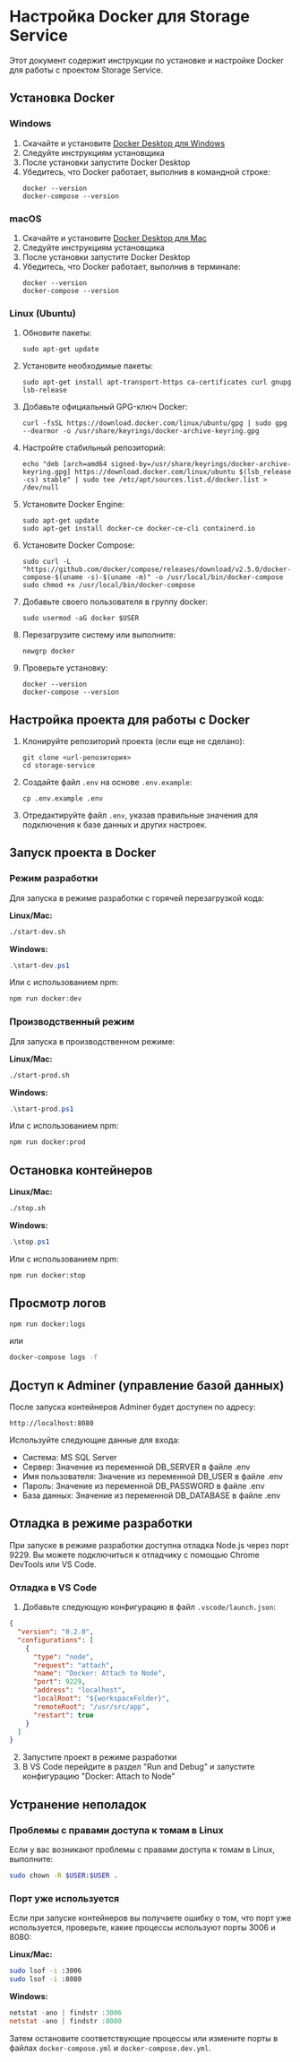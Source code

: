 # Настройка Docker для Storage Service

Этот документ содержит инструкции по установке и настройке Docker для работы с проектом Storage Service.

## Установка Docker

### Windows

1. Скачайте и установите [Docker Desktop для Windows](https://www.docker.com/products/docker-desktop)
2. Следуйте инструкциям установщика
3. После установки запустите Docker Desktop
4. Убедитесь, что Docker работает, выполнив в командной строке:
   ```
   docker --version
   docker-compose --version
   ```

### macOS

1. Скачайте и установите [Docker Desktop для Mac](https://www.docker.com/products/docker-desktop)
2. Следуйте инструкциям установщика
3. После установки запустите Docker Desktop
4. Убедитесь, что Docker работает, выполнив в терминале:
   ```
   docker --version
   docker-compose --version
   ```

### Linux (Ubuntu)

1. Обновите пакеты:
   ```
   sudo apt-get update
   ```

2. Установите необходимые пакеты:
   ```
   sudo apt-get install apt-transport-https ca-certificates curl gnupg lsb-release
   ```

3. Добавьте официальный GPG-ключ Docker:
   ```
   curl -fsSL https://download.docker.com/linux/ubuntu/gpg | sudo gpg --dearmor -o /usr/share/keyrings/docker-archive-keyring.gpg
   ```

4. Настройте стабильный репозиторий:
   ```
   echo "deb [arch=amd64 signed-by=/usr/share/keyrings/docker-archive-keyring.gpg] https://download.docker.com/linux/ubuntu $(lsb_release -cs) stable" | sudo tee /etc/apt/sources.list.d/docker.list > /dev/null
   ```

5. Установите Docker Engine:
   ```
   sudo apt-get update
   sudo apt-get install docker-ce docker-ce-cli containerd.io
   ```

6. Установите Docker Compose:
   ```
   sudo curl -L "https://github.com/docker/compose/releases/download/v2.5.0/docker-compose-$(uname -s)-$(uname -m)" -o /usr/local/bin/docker-compose
   sudo chmod +x /usr/local/bin/docker-compose
   ```

7. Добавьте своего пользователя в группу docker:
   ```
   sudo usermod -aG docker $USER
   ```

8. Перезагрузите систему или выполните:
   ```
   newgrp docker
   ```

9. Проверьте установку:
   ```
   docker --version
   docker-compose --version
   ```

## Настройка проекта для работы с Docker

1. Клонируйте репозиторий проекта (если еще не сделано):
   ```
   git clone <url-репозитория>
   cd storage-service
   ```

2. Создайте файл `.env` на основе `.env.example`:
   ```
   cp .env.example .env
   ```

3. Отредактируйте файл `.env`, указав правильные значения для подключения к базе данных и других настроек.

## Запуск проекта в Docker

### Режим разработки

Для запуска в режиме разработки с горячей перезагрузкой кода:

**Linux/Mac:**
```bash
./start-dev.sh
```

**Windows:**
```powershell
.\start-dev.ps1
```

Или с использованием npm:
```bash
npm run docker:dev
```

### Производственный режим

Для запуска в производственном режиме:

**Linux/Mac:**
```bash
./start-prod.sh
```

**Windows:**
```powershell
.\start-prod.ps1
```

Или с использованием npm:
```bash
npm run docker:prod
```

## Остановка контейнеров

**Linux/Mac:**
```bash
./stop.sh
```

**Windows:**
```powershell
.\stop.ps1
```

Или с использованием npm:
```bash
npm run docker:stop
```

## Просмотр логов

```bash
npm run docker:logs
```

или

```bash
docker-compose logs -f
```

## Доступ к Adminer (управление базой данных)

После запуска контейнеров Adminer будет доступен по адресу:
```
http://localhost:8080
```

Используйте следующие данные для входа:
- Система: MS SQL Server
- Сервер: Значение из переменной DB_SERVER в файле .env
- Имя пользователя: Значение из переменной DB_USER в файле .env
- Пароль: Значение из переменной DB_PASSWORD в файле .env
- База данных: Значение из переменной DB_DATABASE в файле .env

## Отладка в режиме разработки

При запуске в режиме разработки доступна отладка Node.js через порт 9229. Вы можете подключиться к отладчику с помощью Chrome DevTools или VS Code.

### Отладка в VS Code

1. Добавьте следующую конфигурацию в файл `.vscode/launch.json`:

```json
{
  "version": "0.2.0",
  "configurations": [
    {
      "type": "node",
      "request": "attach",
      "name": "Docker: Attach to Node",
      "port": 9229,
      "address": "localhost",
      "localRoot": "${workspaceFolder}",
      "remoteRoot": "/usr/src/app",
      "restart": true
    }
  ]
}
```

2. Запустите проект в режиме разработки
3. В VS Code перейдите в раздел "Run and Debug" и запустите конфигурацию "Docker: Attach to Node"

## Устранение неполадок

### Проблемы с правами доступа к томам в Linux

Если у вас возникают проблемы с правами доступа к томам в Linux, выполните:

```bash
sudo chown -R $USER:$USER .
```

### Порт уже используется

Если при запуске контейнеров вы получаете ошибку о том, что порт уже используется, проверьте, какие процессы используют порты 3006 и 8080:

**Linux/Mac:**
```bash
sudo lsof -i :3006
sudo lsof -i :8080
```

**Windows:**
```powershell
netstat -ano | findstr :3006
netstat -ano | findstr :8080
```

Затем остановите соответствующие процессы или измените порты в файлах `docker-compose.yml` и `docker-compose.dev.yml`.
